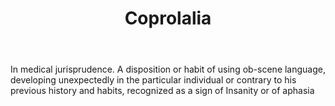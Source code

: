 ---
title: Coprolalia
letter: C
permalink: "/definitions/bld-coprolalia.html"
body: In medical jurisprudence. A disposition or habit of using ob-scene language,
  developing unexpectedly in the particular individual or contrary to his previous
  history and habits, recognized as a sign of Insanity or of aphasia
published_at: '2018-07-07'
source: Black's Law Dictionary 2nd Ed (1910)
layout: post
---